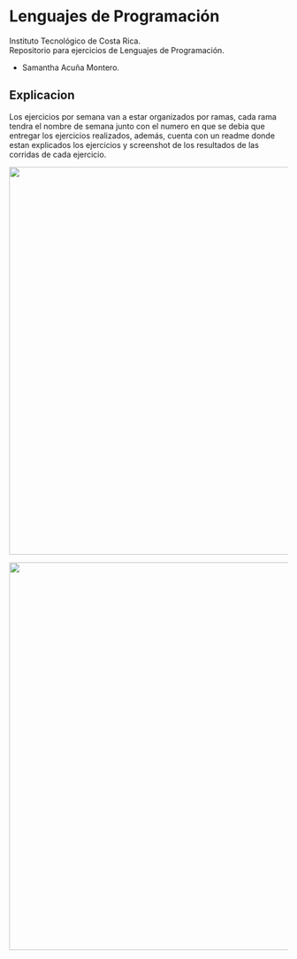 # Lenguajes de Programación
Instituto Tecnológico de Costa Rica.<br/>
Repositorio para ejercicios de Lenguajes de Programación. <br/>
- Samantha Acuña Montero.

## Explicacion

Los ejercicios por semana van a estar organizados por ramas, cada rama tendra el nombre de semana junto con el numero en que se debia que entregar los ejercicios realizados, además, cuenta con un readme donde estan explicados los ejercicios y screenshot de los resultados de las corridas de cada ejercicio. 


<p align='center'>
<img src="https://res.cloudinary.com/dgm059qwp/image/upload/v1660434702/Lenguajes%20de%20Programacion/paso1_wfx4e9.png" width="700"
</p>


<p align='center'>
<img src="https://res.cloudinary.com/dgm059qwp/image/upload/v1660434703/Lenguajes%20de%20Programacion/paso2_yddqsc.png" width="700"
</p>
